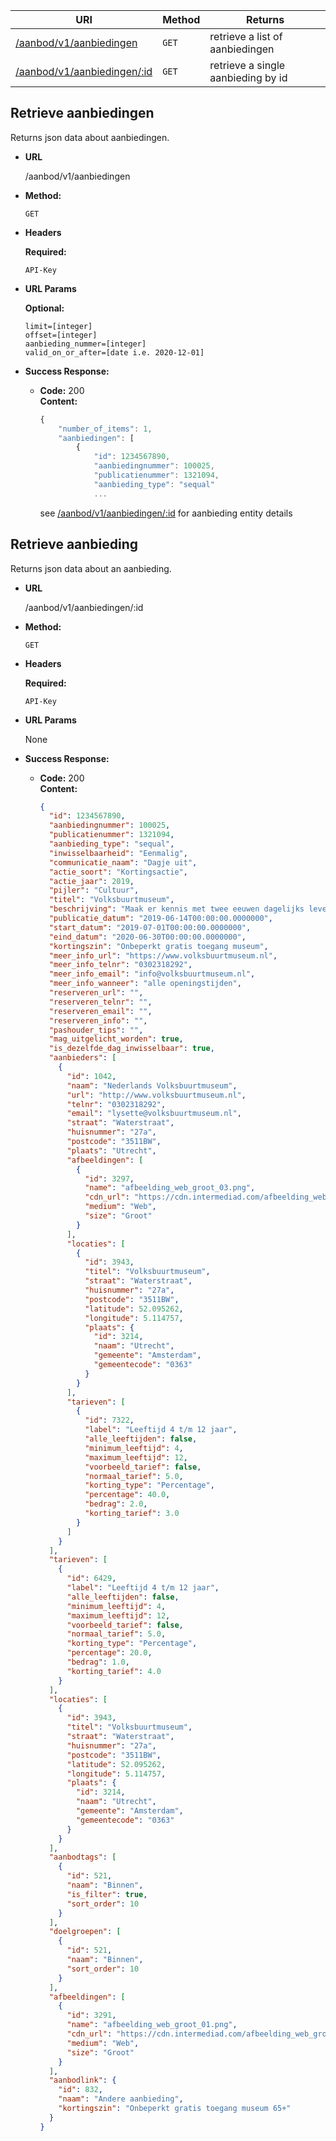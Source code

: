 | URI                                                 | Method | Returns                            |
| --------------------------------------------------- | ------ | ---------------------------------- |
| [/aanbod/v1/aanbiedingen](#retrieve-aanbiedingen)   | `GET`  | retrieve a list of aanbiedingen    |
| [/aanbod/v1/aanbiedingen/:id](#retrieve-aanbieding) | `GET`  | retrieve a single aanbieding by id |

## **Retrieve aanbiedingen**

Returns json data about aanbiedingen.

- **URL**

  /aanbod/v1/aanbiedingen

- **Method:**

  `GET`

- **Headers**

  **Required:**

  `API-Key`

- **URL Params**

  **Optional:**

  `limit=[integer]` <br /> `offset=[integer]` <br /> `aanbieding_nummer=[integer]` <br /> `valid_on_or_after=[date i.e. 2020-12-01]` <br />

- **Success Response:**

  - **Code:** 200 <br />
    **Content:**

    ```javascript
    {
        "number_of_items": 1,
        "aanbiedingen": [
            {
                "id": 1234567890,
                "aanbiedingnummer": 100025,
                "publicatienummer": 1321094,
                "aanbieding_type": "sequal"
                ...
    ```

    see [/aanbod/v1/aanbiedingen/:id](#retrieve-aanbieding) for aanbieding entity details

## **Retrieve aanbieding**

Returns json data about an aanbieding.

- **URL**

  /aanbod/v1/aanbiedingen/:id

- **Method:**

  `GET`

- **Headers**

  **Required:**

  `API-Key`

- **URL Params**

  None

- **Success Response:**

  - **Code:** 200 <br />
    **Content:**

    ```json
    {
      "id": 1234567890,
      "aanbiedingnummer": 100025,
      "publicatienummer": 1321094,
      "aanbieding_type": "sequal",
      "inwisselbaarheid": "Eenmalig",
      "communicatie_naam": "Dagje uit",
      "actie_soort": "Kortingsactie",
      "actie_jaar": 2019,
      "pijler": "Cultuur",
      "titel": "Volksbuurtmuseum",
      "beschrijving": "Maak er kennis met twee eeuwen dagelijks leven van gewone mensen in Nederland.",
      "publicatie_datum": "2019-06-14T00:00:00.0000000",
      "start_datum": "2019-07-01T00:00:00.0000000",
      "eind_datum": "2020-06-30T00:00:00.0000000",
      "kortingszin": "Onbeperkt gratis toegang museum",
      "meer_info_url": "https://www.volksbuurtmuseum.nl",
      "meer_info_telnr": "0302318292",
      "meer_info_email": "info@volksbuurtmuseum.nl",
      "meer_info_wanneer": "alle openingstijden",
      "reserveren_url": "",
      "reserveren_telnr": "",
      "reserveren_email": "",
      "reserveren_info": "",
      "pashouder_tips": "",
      "mag_uitgelicht_worden": true,
      "is_dezelfde_dag_inwisselbaar": true,
      "aanbieders": [
        {
          "id": 1042,
          "naam": "Nederlands Volksbuurtmuseum",
          "url": "http://www.volksbuurtmuseum.nl",
          "telnr": "0302318292",
          "email": "lysette@volksbuurtmuseum.nl",
          "straat": "Waterstraat",
          "huisnummer": "27a",
          "postcode": "3511BW",
          "plaats": "Utrecht",
          "afbeeldingen": [
            {
              "id": 3297,
              "name": "afbeelding_web_groot_03.png",
              "cdn_url": "https://cdn.intermediad.com/afbeelding_web_groot_03.png",
              "medium": "Web",
              "size": "Groot"
            }
          ],
          "locaties": [
            {
              "id": 3943,
              "titel": "Volksbuurtmuseum",
              "straat": "Waterstraat",
              "huisnummer": "27a",
              "postcode": "3511BW",
              "latitude": 52.095262,
              "longitude": 5.114757,
              "plaats": {
                "id": 3214,
                "naam": "Utrecht",
                "gemeente": "Amsterdam",
                "gemeentecode": "0363"
              }
            }
          ],
          "tarieven": [
            {
              "id": 7322,
              "label": "Leeftijd 4 t/m 12 jaar",
              "alle_leeftijden": false,
              "minimum_leeftijd": 4,
              "maximum_leeftijd": 12,
              "voorbeeld_tarief": false,
              "normaal_tarief": 5.0,
              "korting_type": "Percentage",
              "percentage": 40.0,
              "bedrag": 2.0,
              "korting_tarief": 3.0
            }
          ]
        }
      ],
      "tarieven": [
        {
          "id": 6429,
          "label": "Leeftijd 4 t/m 12 jaar",
          "alle_leeftijden": false,
          "minimum_leeftijd": 4,
          "maximum_leeftijd": 12,
          "voorbeeld_tarief": false,
          "normaal_tarief": 5.0,
          "korting_type": "Percentage",
          "percentage": 20.0,
          "bedrag": 1.0,
          "korting_tarief": 4.0
        }
      ],
      "locaties": [
        {
          "id": 3943,
          "titel": "Volksbuurtmuseum",
          "straat": "Waterstraat",
          "huisnummer": "27a",
          "postcode": "3511BW",
          "latitude": 52.095262,
          "longitude": 5.114757,
          "plaats": {
            "id": 3214,
            "naam": "Utrecht",
            "gemeente": "Amsterdam",
            "gemeentecode": "0363"
          }
        }
      ],
      "aanbodtags": [
        {
          "id": 521,
          "naam": "Binnen",
          "is_filter": true,
          "sort_order": 10
        }
      ],
      "doelgroepen": [
        {
          "id": 521,
          "naam": "Binnen",
          "sort_order": 10
        }
      ],
      "afbeeldingen": [
        {
          "id": 3291,
          "name": "afbeelding_web_groot_01.png",
          "cdn_url": "https://cdn.intermediad.com/afbeelding_web_groot_01.png",
          "medium": "Web",
          "size": "Groot"
        }
      ],
      "aanbodlink": {
        "id": 832,
        "naam": "Andere aanbieding",
        "kortingszin": "Onbeperkt gratis toegang museum 65+"
      }
    }
    ```
